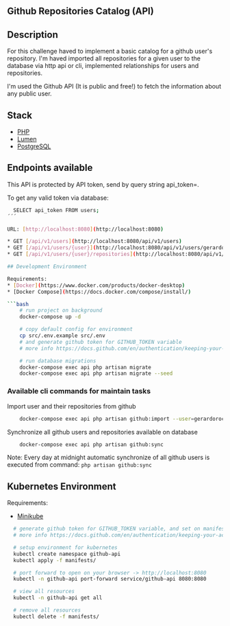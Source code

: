 ## Github Repositories Catalog (API)

## Description

For this challenge haved to implement a basic catalog for a github user's repository. I'm haved imported all repositories for a given user to the database via http api or cli, implemented relationships for users and repositories.

I'm used the Github API (It is public and free!) to fetch the information about any public user.

## Stack

* [PHP](https://www.php.net/)
* [Lumen](https://lumen.laravel.com/)
* [PostgreSQL](https://www.postgresql.org/)

## Endpoints available

This API is protected by API token, send by query string api_token=<XXX>.

To get any valid token via database:

```bash
  SELECT api_token FROM users;
´´´

URL: [http://localhost:8080](http://localhost:8080)

* GET [/api/v1/users](http://localhost:8080/api/v1/users)
* GET [/api/v1/users/{user}](http://localhost:8080/api/v1/users/gerardorochin)
* GET [/api/v1/users/{user}/repositories](http://localhost:8080/api/v1/users/gerardorochin/repositories)

## Development Environment

Requirements:
* [Docker](https://www.docker.com/products/docker-desktop)
* [Docker Compose](https://docs.docker.com/compose/install/)

```bash
    # run project on background
    docker-compose up -d

    # copy default config for environment
    cp src/.env.example src/.env
    # and generate github token for GITHUB_TOKEN variable
    # more info https://docs.github.com/en/authentication/keeping-your-account-and-data-secure/creating-a-personal-access-token

    # run database migrations
    docker-compose exec api php artisan migrate
    docker-compose exec api php artisan migrate --seed
```

### Available cli commands for maintain tasks

Import user and their repositories from github

```bash
    docker-compose exec api php artisan github:import --user=gerardorochin
```

Synchronize all github users and repositories available on database

```bash
    docker-compose exec api php artisan github:sync
```

Note: Every day at midnight automatic synchronize of all github users is executed from command: ```php artisan github:sync```

## Kubernetes Environment

Requirements:
* [Minikube](https://minikube.sigs.k8s.io/docs/start/)

```bash
  # generate github token for GITHUB_TOKEN variable, and set on manifests/github-api-configmap.yaml
  # more info https://docs.github.com/en/authentication/keeping-your-account-and-data-secure/creating-a-personal-access-token

  # setup environment for kubernetes
  kubectl create namespace github-api
  kubectl apply -f manifests/

  # port forward to open on your browser -> http://localhost:8080
  kubectl -n github-api port-forward service/github-api 8080:8080

  # view all resources
  kubectl -n github-api get all

  # remove all resources
  kubectl delete -f manifests/
```

